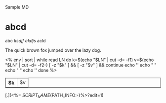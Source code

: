 Sample MD

# abcd

abc *ksdjf* _ekdjs_ acld

The quick brown fox jumped over the lazy dog.


<table border=1>
<%
  env | sort | while read LN
    do
      k=$(echo "$LN" | cut -d= -f1)
      v=$(echo "$LN" | cut -d= -f2-)
      [ -z "$k" ] && [ -z "$v" ] && continue
      echo '<tr>'
      echo "  <th align=\"left\">$k</th>"
      echo "  <td>$v</td>"
      echo '</tr>'
    done
%>
</table>

[.](<%= $SCRIPT_NAME${PATH_INFO:-}%>?edit=1)


